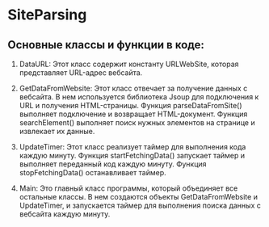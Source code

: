# SiteParsing
## Основные классы и функции в коде:

1. DataURL: Этот класс содержит константу URLWebSite, которая представляет URL-адрес вебсайта.

2. GetDataFromWebsite: Этот класс отвечает за получение данных с вебсайта. В нем используется библиотека Jsoup для подключения к URL и получения HTML-страницы. Функция parseDataFromSite() выполняет подключение и возвращает HTML-документ. Функция searchElement() выполняет поиск нужных элементов на странице и извлекает их данные.

3. UpdateTimer: Этот класс реализует таймер для выполнения кода каждую минуту. Функция startFetchingData() запускает таймер и выполняет переданный код каждую минуту. Функция stopFetchingData() останавливает таймер.

4. Main: Это главный класс программы, который объединяет все остальные классы. В нем создаются объекты GetDataFromWebsite и UpdateTimer, и запускается таймер для выполнения поиска данных с вебсайта каждую минуту.
